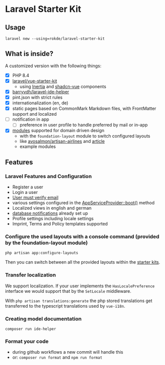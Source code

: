 # Laravel Starter Kit

## Usage

`laravel new --using=rokde/laravel-starter-kit`

## What is inside?

A customized version with the following things:

- [x] PHP 8.4
- [x] [laravel/vue-starter-kit](https://github.com/laravel/vue-starter-kit)
  - using [Inertia](https://inertiajs.com/) and [shadcn-vue](https://www.shadcn-vue.com/) components
- [x] [barryvdh/laravel-ide-helper](https://github.com/barryvdh/laravel-ide-helper)
- [x] pint.json with strict rules
- [x] internationalization (en, de)
- [x] static pages based on CommonMark Markdown files, with FrontMatter support and localized
- [ ] notification in app
  - [ ] preference in user profile to handle preferred by mail or in-app
- [x] [modules](https://github.com/InterNACHI/modular) supported for domain driven design
  - with the `foundation-layout` module to switch configured layouts
  - like [avosalmon/artisan-airlines](https://github.com/avosalmon/artisan-airlines) and [article](https://pacific-nymphea-e41.notion.site/Modularizing-Inertia-Laracon-India-2025-1a6320a6974e8014b91ec08cc6b79c4e)
  - example modules

## Features

### Laravel Features and Configuration

- Register a user
- Login a user
- [User must verify email](https://laravel.com/docs/verification#model-preparation)
- various settings configured in the [AppServiceProvider::boot()](./blob/main/app/Providers/AppServiceProvider.php#L20) method
- Localized views in english and german
- [database notifications](https://laravel.com/docs/notifications#database-prerequisites) already set up
- Profile settings including locale settings
- Imprint, Terms and Policy templates supported

### Configure the used layouts with a console command (provided by the foundation-layout module)

`php artisan app:configure-layouts`

Then you can switch between all the provided layouts within the [starter kits](https://laravel.com/docs/starter-kits#vue-available-layouts).

### Transfer localization

We support localization. If your user implements the `HasLocalePreference` interface we would support that by the `SetLocale` middleware.

With `php artisan translations:generate` the php stored translations get transferred to the typescript translations used by `vue-i18n`.

### Creating model documentation

`composer run ide-helper`

### Format your code

- during github workflows a new commit will handle this
- or: `composer run format` and `npm run format`
